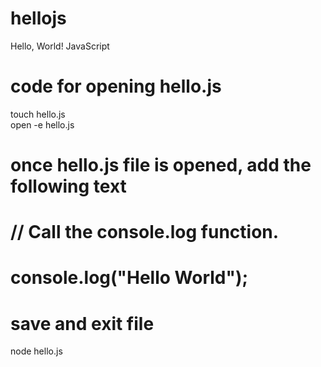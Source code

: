 # hellojs
Hello, World! JavaScript


# code for opening hello.js 
touch hello.js  
open -e hello.js  
# once hello.js file is opened, add the following text
# // Call the console.log function.
# console.log("Hello World");

# save and exit file

node hello.js
